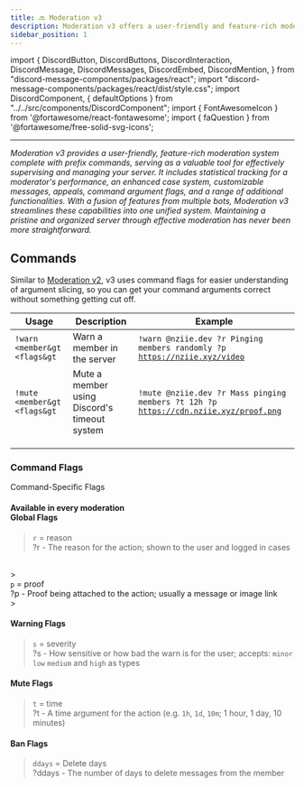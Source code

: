 ```yaml
---
title: 🔜 Moderation v3
description: Moderation v3 offers a user-friendly and feature-rich moderation system with prefix commands, making it a valuable tool for effortlessly overseeing and managing your server. Statistics to track a moderator's career, new and improved cases system, message customization, appeals, command argument flags, and much more.
sidebar_position: 1
---
```

import {
  DiscordButton,
  DiscordButtons,
  DiscordInteraction,
  DiscordMessage,
  DiscordMessages,
  DiscordEmbed,
  DiscordMention,
} from "discord-message-components/packages/react";
import "discord-message-components/packages/react/dist/style.css";
import DiscordComponent, { defaultOptions } from "../../src/components/DiscordComponent";
import { FontAwesomeIcon } from '@fortawesome/react-fontawesome';
import { faQuestion } from '@fortawesome/free-solid-svg-icons';


---

*Moderation v3 provides a user-friendly, feature-rich moderation system complete with prefix commands, serving as a valuable tool for effectively supervising and managing your server. It includes statistical tracking for a moderator's performance, an enhanced case system, customizable messages, appeals, command argument flags, and a range of additional functionalities. With a fusion of features from multiple bots, Moderation v3 streamlines these capabilities into one unified system. Maintaining a pristine and organized server through effective moderation has never been more straightforward.*

## Commands

Similar to [Moderation v2](./moderation.md#v2), v3 uses command flags for easier understanding of argument slicing, so you can get your command arguments correct without something getting cut off.

| Usage | Description | Example |
| ----------- | ----------- | ----------- |
| <code>!warn &lt;member&gt &lt;flags&gt</code> | Warn a member in the server | <code>!warn @nziie.dev ?r Pinging members randomly ?p https://nziie.xyz/video</code>
| <code>!mute &lt;member&gt &lt;flags&gt</code> | Mute a member using Discord's timeout system | <code>!mute @nziie.dev ?r Mass pinging members ?t 12h ?p https://cdn.nziie.xyz/proof.png</code>
|  |  |
|  |  |
|  |  |

### Command Flags

<div className="box blurple no-background shadow">
<div className="title">
Command-Specific Flags
</div>
<h4><div class="tooltip"><span class="tooltiptext">Available in every moderation</span><span class="question-mark"><FontAwesomeIcon icon={faQuestion} style={{color: "#edf05c"}} /></span></div> Global Flags</h4>

> <div class="tooltip"><span class="tooltiptext"><code>r</code> = reason</span><span class="question-mark"><FontAwesomeIcon icon={faQuestion} style={{color: "#edf05c"}} /></span></div> <span className="timestamp">?r</span> - The reason for the action; shown to the user and logged in cases
<br/>
> <div class="tooltip"><span class="tooltiptext"><code>p</code> = proof</span><span class="question-mark"><FontAwesomeIcon icon={faQuestion} style={{color: "#edf05c"}} /></span></div> <span className="timestamp">?p</span> - Proof being attached to the action; usually a message or image link
<br/>
> 

<h4>Warning Flags</h4>

> <div class="tooltip"><span class="tooltiptext"><code>s</code> = severity</span><span class="question-mark"><FontAwesomeIcon icon={faQuestion} style={{color: "#edf05c"}} /></span></div> <span className="timestamp">?s</span> - How sensitive or how bad the warn is for the user; accepts: <code>minor</code> <code>low</code> <code>medium</code> and <code>high</code> as types

<h4>Mute Flags</h4>

> <div class="tooltip"><span class="tooltiptext"><code>t</code> = time</span><span class="question-mark"><FontAwesomeIcon icon={faQuestion} style={{color: "#edf05c"}} /></span></div> <span className="timestamp">?t</span> - A time argument for the action (e.g. <code>1h</code>, <code>1d</code>, <code>10m</code>; 1 hour, 1 day, 10 minutes)

<h4>Ban Flags</h4>

> <div class="tooltip"><span class="tooltiptext"><code>ddays</code> = Delete days</span><span class="question-mark"><FontAwesomeIcon icon={faQuestion} style={{color: "#edf05c"}} /></span></div> <span className="timestamp">?ddays</span> - The number of days to delete messages from the member

</div>
